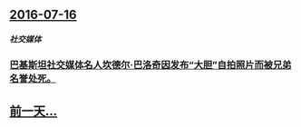 ## [2016-07-16](/zh/news/2016/07/16/index.md)

##### 社交媒体
### [巴基斯坦社交媒体名人坎德尔·巴洛奇因发布“大胆”自拍照片而被兄弟名誉处死。](/zh/news/2016/07/16/巴基斯坦社交媒体名人坎德尔-巴洛奇因发布-大胆-自拍照片而被兄弟名誉处死.md)
## [前一天...](/zh/news/2016/07/15/index.md)

